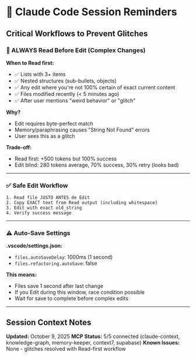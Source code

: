 # 🚨 Claude Code Session Reminders

## Critical Workflows to Prevent Glitches

### 🔴 ALWAYS Read Before Edit (Complex Changes)

**When to Read first:**
- ✅ Lists with 3+ items
- ✅ Nested structures (sub-bullets, objects)
- ✅ Any edit where you're not 100% certain of exact current content
- ✅ Files modified recently (< 5 minutes ago)
- ✅ After user mentions "weird behavior" or "glitch"

**Why?**
- Edit requires byte-perfect match
- Memory/paraphrasing causes "String Not Found" errors
- User sees this as a glitch

**Trade-off:**
- Read first: +500 tokens but 100% success
- Edit blind: 280 tokens average, 70% success, 30% retry (looks bad)

---

### ✅ Safe Edit Workflow

```
1. Read file JUSTO ANTES de Edit
2. Copy EXACT text from Read output (including whitespace)
3. Edit with exact old_string
4. Verify success message
```

---

### ⚠️ Auto-Save Settings

**.vscode/settings.json:**
- `files.autoSaveDelay`: 1000ms (1 second)
- `files.refactoring.autoSave`: false

**This means:**
- Files save 1 second after last change
- If you Edit during this window, race condition possible
- Wait for save to complete before complex edits

---

## Session Context Notes

**Updated:** October 9, 2025
**MCP Status:** 5/5 connected (claude-context, knowledge-graph, memory-keeper, context7, supabase)
**Known Issues:** None - glitches resolved with Read-first workflow
